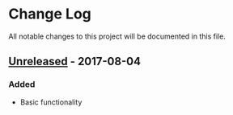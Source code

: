 # Change Log
All notable changes to this project will be documented in this file.

## [Unreleased] - 2017-08-04
### Added
- Basic functionality

[Unreleased]: https://github.com/IamDrowsy/ebenbild/compare/0.1.0...HEAD
